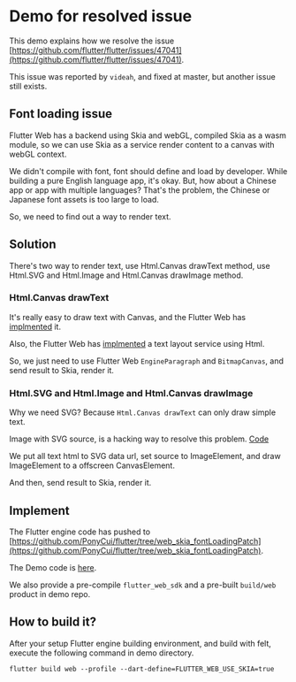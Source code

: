 # Demo for resolved issue

This demo explains how we resolve the issue [https://github.com/flutter/flutter/issues/47041](https://github.com/flutter/flutter/issues/47041).

This issue was reported by `videah`, and fixed at master, but another issue still exists.

## Font loading issue

Flutter Web has a backend using Skia and webGL, compiled Skia as a wasm module, so we can use Skia as a service render content to a canvas with webGL context.

We didn't compile with font, font should define and load by developer. While building a pure English language app, it's okay. But, how about a Chinese app or app with multiple languages? That's the problem, the Chinese or Japanese font assets is too large to load.

So, we need to find out a way to render text.

## Solution

There's two way to render text, use Html.Canvas drawText method, use Html.SVG and Html.Image and Html.Canvas drawImage method.

### Html.Canvas drawText

It's really easy to draw text with Canvas, and the Flutter Web has [implmented](https://github.com/flutter/engine/blob/5dc24e3a503610227dbd0e3f065f9ae69e712793/lib/web_ui/lib/src/engine/bitmap_canvas.dart#L472) it.

Also, the Flutter Web has [implmented](https://github.com/flutter/engine/blob/5dc24e3a503610227dbd0e3f065f9ae69e712793/lib/web_ui/lib/src/engine/text/paragraph.dart#L236) a text layout service using Html.

So, we just need to use Flutter Web `EngineParagraph` and `BitmapCanvas`, and send result to Skia, render it.

### Html.SVG and Html.Image and Html.Canvas drawImage

Why we need SVG? Because `Html.Canvas drawText` can only draw simple text.

Image with SVG source, is a hacking way to resolve this problem. [Code](https://github.com/PonyCui/flutter/blob/fed253253c9daa87d9bd04b0b9da3a68ba83204e/lib/web_ui/lib/src/engine/compositor/canvas.dart#L186)

We put all text html to SVG data url, set source to ImageElement, and draw ImageElement to a offscreen CanvasElement.

And then, send result to Skia, render it.

## Implement

The Flutter engine code has pushed to [https://github.com/PonyCui/flutter/tree/web_skia_fontLoadingPatch](https://github.com/PonyCui/flutter/tree/web_skia_fontLoadingPatch).

The Demo code is [here](https://github.com/PonyCui/flutter_skia_font_demo).

We also provide a pre-compile `flutter_web_sdk` and a pre-built `build/web` product in demo repo.

## How to build it?

After your setup Flutter engine building environment, and build with felt, execute the following command in demo directory.

`flutter build web --profile --dart-define=FLUTTER_WEB_USE_SKIA=true`
